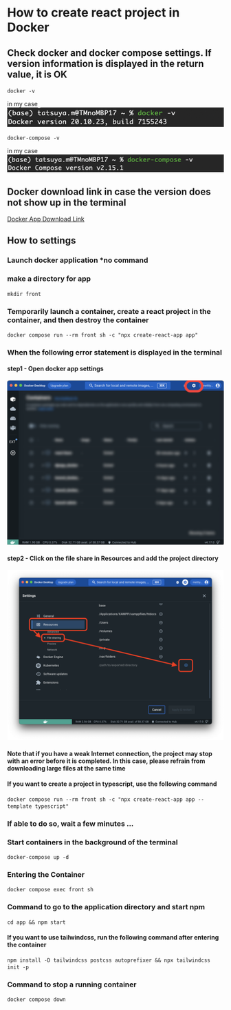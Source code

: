# How to create react project in Docker

## Check docker and docker compose settings. If version information is displayed in the return value, it is OK

```terminal
docker -v
```

in my case
![docker -v](ref-images-for-readme/docker-v.png)

```terminal
docker-compose -v
```

in my case
![docker compose -v](ref-images-for-readme/docker-compose-v.png)

## Docker download link in case the version does not show up in the terminal

[Docker App Download Link](https://docs.docker.jp/get-docker.html)

## How to settings

### Launch docker application *no command

### make a directory for app

```terminal
mkdir front
```

### Temporarily launch a container, create a react project in the container, and then destroy the container

```terminal
docker compose run --rm front sh -c "npx create-react-app app"
```

### When the following error statement is displayed in the terminal

#### step1 - Open docker app settings

![step1](ref-images-for-readme/step1.png)

#### step2 - Click on the file share in Resources and add the project directory

![step2](ref-images-for-readme/step2.png)

#### Note that if you have a weak Internet connection, the project may stop with an error before it is completed. In this case, please refrain from downloading large files at the same time

#### If you want to create a project in typescript, use the following command

```terminal
docker compose run --rm front sh -c "npx create-react-app app --template typescript"
```

### If able to do so, wait a few minutes \.\.\.

### Start containers in the background of the terminal

```terminal
docker-compose up -d
```

### Entering the Container

```terminal
docker compose exec front sh
```

### Command to go to the application directory and start npm

```terminal:terminal(in app)
cd app && npm start
```

#### If you want to use tailwindcss, run the following command after entering the container

```terminal
npm install -D tailwindcss postcss autoprefixer && npx tailwindcss init -p
```

### Command to stop a running container

```terminal
docker compose down
```

